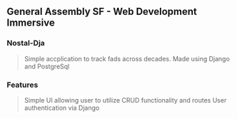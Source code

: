 ## General Assembly SF - Web Development Immersive

### Nostal-Dja

> Simple accplication to track fads across decades. Made using Django and PostgreSql

### Features

> Simple UI allowing user to utilize CRUD functionality and routes
> User authentication via Django
